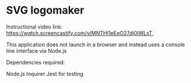 # SVG logomaker

Instructional video link: https://watch.screencastify.com/v/MNTHI1eEeO27dj0iWLsT  

This application does not launch in a browser and instead uses a console line interface via Node.js

Dependencies required:

Node.js
Inquirer
Jest for testing


